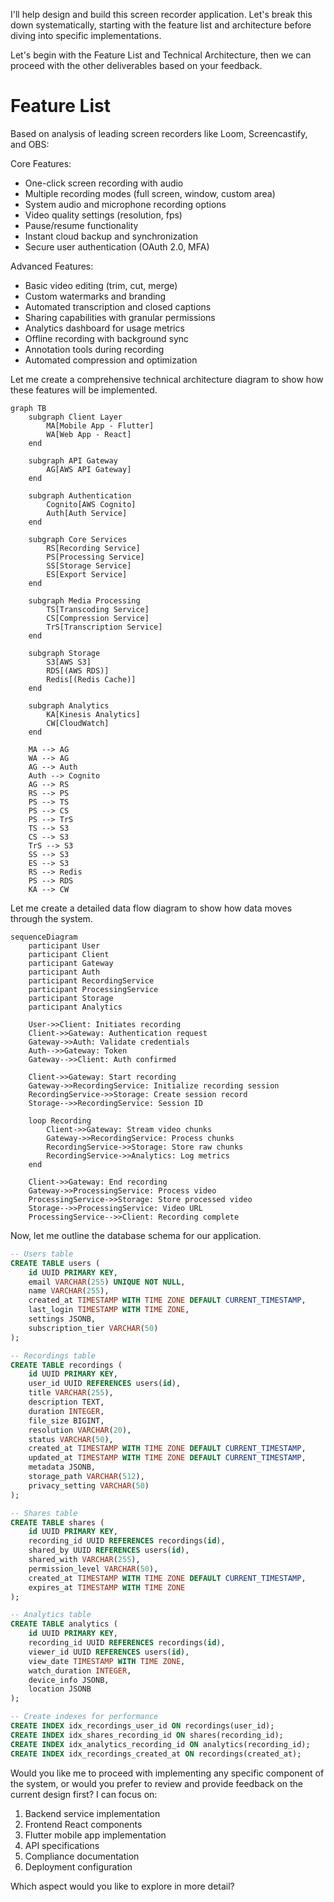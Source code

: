 I'll help design and build this screen recorder application. Let's break this down systematically, starting with the feature list and architecture before diving into specific implementations.

Let's begin with the Feature List and Technical Architecture, then we can proceed with the other deliverables based on your feedback.

# Feature List

Based on analysis of leading screen recorders like Loom, Screencastify, and OBS:

Core Features:
- One-click screen recording with audio
- Multiple recording modes (full screen, window, custom area)
- System audio and microphone recording options
- Video quality settings (resolution, fps)
- Pause/resume functionality
- Instant cloud backup and synchronization
- Secure user authentication (OAuth 2.0, MFA)

Advanced Features:
- Basic video editing (trim, cut, merge)
- Custom watermarks and branding
- Automated transcription and closed captions
- Sharing capabilities with granular permissions
- Analytics dashboard for usage metrics
- Offline recording with background sync
- Annotation tools during recording
- Automated compression and optimization

Let me create a comprehensive technical architecture diagram to show how these features will be implemented.



```mermaid
graph TB
    subgraph Client Layer
        MA[Mobile App - Flutter]
        WA[Web App - React]
    end

    subgraph API Gateway
        AG[AWS API Gateway]
    end

    subgraph Authentication
        Cognito[AWS Cognito]
        Auth[Auth Service]
    end

    subgraph Core Services
        RS[Recording Service]
        PS[Processing Service]
        SS[Storage Service]
        ES[Export Service]
    end

    subgraph Media Processing
        TS[Transcoding Service]
        CS[Compression Service]
        TrS[Transcription Service]
    end

    subgraph Storage
        S3[AWS S3]
        RDS[(AWS RDS)]
        Redis[(Redis Cache)]
    end

    subgraph Analytics
        KA[Kinesis Analytics]
        CW[CloudWatch]
    end

    MA --> AG
    WA --> AG
    AG --> Auth
    Auth --> Cognito
    AG --> RS
    RS --> PS
    PS --> TS
    PS --> CS
    PS --> TrS
    TS --> S3
    CS --> S3
    TrS --> S3
    SS --> S3
    ES --> S3
    RS --> Redis
    PS --> RDS
    KA --> CW

```

Let me create a detailed data flow diagram to show how data moves through the system.

```mermaid
sequenceDiagram
    participant User
    participant Client
    participant Gateway
    participant Auth
    participant RecordingService
    participant ProcessingService
    participant Storage
    participant Analytics

    User->>Client: Initiates recording
    Client->>Gateway: Authentication request
    Gateway->>Auth: Validate credentials
    Auth-->>Gateway: Token
    Gateway-->>Client: Auth confirmed
    
    Client->>Gateway: Start recording
    Gateway->>RecordingService: Initialize recording session
    RecordingService->>Storage: Create session record
    Storage-->>RecordingService: Session ID
    
    loop Recording
        Client->>Gateway: Stream video chunks
        Gateway->>RecordingService: Process chunks
        RecordingService->>Storage: Store raw chunks
        RecordingService->>Analytics: Log metrics
    end
    
    Client->>Gateway: End recording
    Gateway->>ProcessingService: Process video
    ProcessingService->>Storage: Store processed video
    Storage-->>ProcessingService: Video URL
    ProcessingService-->>Client: Recording complete

```

Now, let me outline the database schema for our application.



```sql
-- Users table
CREATE TABLE users (
    id UUID PRIMARY KEY,
    email VARCHAR(255) UNIQUE NOT NULL,
    name VARCHAR(255),
    created_at TIMESTAMP WITH TIME ZONE DEFAULT CURRENT_TIMESTAMP,
    last_login TIMESTAMP WITH TIME ZONE,
    settings JSONB,
    subscription_tier VARCHAR(50)
);

-- Recordings table
CREATE TABLE recordings (
    id UUID PRIMARY KEY,
    user_id UUID REFERENCES users(id),
    title VARCHAR(255),
    description TEXT,
    duration INTEGER,
    file_size BIGINT,
    resolution VARCHAR(20),
    status VARCHAR(50),
    created_at TIMESTAMP WITH TIME ZONE DEFAULT CURRENT_TIMESTAMP,
    updated_at TIMESTAMP WITH TIME ZONE DEFAULT CURRENT_TIMESTAMP,
    metadata JSONB,
    storage_path VARCHAR(512),
    privacy_setting VARCHAR(50)
);

-- Shares table
CREATE TABLE shares (
    id UUID PRIMARY KEY,
    recording_id UUID REFERENCES recordings(id),
    shared_by UUID REFERENCES users(id),
    shared_with VARCHAR(255),
    permission_level VARCHAR(50),
    created_at TIMESTAMP WITH TIME ZONE DEFAULT CURRENT_TIMESTAMP,
    expires_at TIMESTAMP WITH TIME ZONE
);

-- Analytics table
CREATE TABLE analytics (
    id UUID PRIMARY KEY,
    recording_id UUID REFERENCES recordings(id),
    viewer_id UUID REFERENCES users(id),
    view_date TIMESTAMP WITH TIME ZONE,
    watch_duration INTEGER,
    device_info JSONB,
    location JSONB
);

-- Create indexes for performance
CREATE INDEX idx_recordings_user_id ON recordings(user_id);
CREATE INDEX idx_shares_recording_id ON shares(recording_id);
CREATE INDEX idx_analytics_recording_id ON analytics(recording_id);
CREATE INDEX idx_recordings_created_at ON recordings(created_at);

```

Would you like me to proceed with implementing any specific component of the system, or would you prefer to review and provide feedback on the current design first? I can focus on:

1. Backend service implementation
2. Frontend React components
3. Flutter mobile app implementation
4. API specifications
5. Compliance documentation
6. Deployment configuration

Which aspect would you like to explore in more detail?

